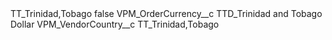 <?xml version="1.0" encoding="UTF-8"?>
<CustomMetadata xmlns="http://soap.sforce.com/2006/04/metadata" xmlns:xsi="http://www.w3.org/2001/XMLSchema-instance" xmlns:xsd="http://www.w3.org/2001/XMLSchema">
    <label>TT_Trinidad,Tobago</label>
    <protected>false</protected>
    <values>
        <field>VPM_OrderCurrency__c</field>
        <value xsi:type="xsd:string">TTD_Trinidad and Tobago Dollar</value>
    </values>
    <values>
        <field>VPM_VendorCountry__c</field>
        <value xsi:type="xsd:string">TT_Trinidad,Tobago</value>
    </values>
</CustomMetadata>
